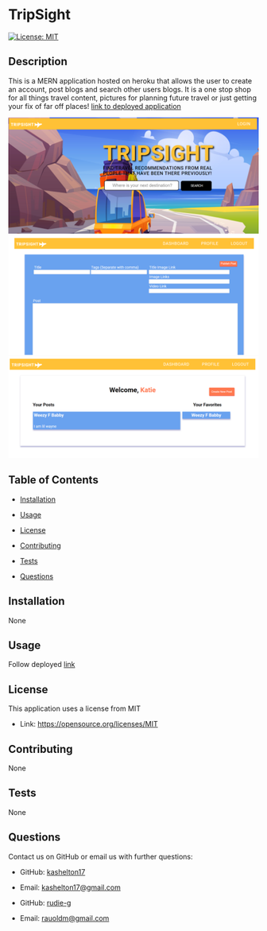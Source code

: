 # TripSight 
 [![License: MIT](https://img.shields.io/badge/License-MIT-yellow.svg)](https://opensource.org/licenses/MIT)

 
 ## Description 
 This is a MERN application hosted on heroku that allows the user to create an account, post blogs and search other users blogs. It is a one stop shop for all things travel content, pictures for planning future travel or just getting your fix of far off places!
 [link to deployed application](https://gentle-forest-57740.herokuapp.com/dashboard)

 ![preview image](client/public/previewImage1.png)
 ![preview image 2](client/public/previewImage2.png)
 ![preview image 3](client/public/previewImage3.png)

 ## Table of Contents 

 * [Installation](#installation) 

 * [Usage](#usage) 

 * [License](#license) 

 * [Contributing](#contributing) 

 * [Tests](#Tests) 

 * [Questions](#questions)

 
 ## Installation 
None

 
 ## Usage 
 Follow deployed [link](https://gentle-forest-57740.herokuapp.com/dashboard)

 
 ## License 
 This application uses a license from MIT 
  
 * Link: https://opensource.org/licenses/MIT

 
 ## Contributing 
 None

 
 ## Tests 
 None

 
 ## Questions 
 Contact us on GitHub or email us with further questions:

 * GitHub: [kashelton17](https://github.com/kashelton17)

 * Email: kashelton17@gmail.com 

 * GitHub: [rudie-g](https://github.com/rudie-g)

 * Email: rauoldm@gmail.com
